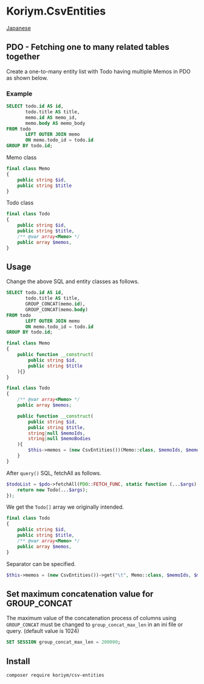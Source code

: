 # Koriym.CsvEntities

[Japanese](README.ja.md)

## PDO - Fetching one to many related tables together


Create a one-to-many entity list with Todo having multiple Memos in PDO as shown below.

### Example

```sql
SELECT todo.id AS id,
       todo.title AS title,
       memo.id AS memo_id,
       memo.body AS memo_body
FROM todo
       LEFT OUTER JOIN memo
       ON memo.todo_id = todo.id
GROUP BY todo.id;
```

Memo class
```php
final class Memo
{
    public string $id,
    public string $title
}
````

Todo class
````php
final class Todo
{
    public string $id,
    public string $title,
    /** @var array<Memo> */
    public array $memos,
}
````

## Usage

Change the above SQL and entity classes as follows.

```sql
SELECT todo.id AS id,
       todo.title AS title,
       GROUP_CONCAT(memo.id),
       GROUP_CONCAT(memo.body)
FROM todo
       LEFT OUTER JOIN memo
       ON memo.todo_id = todo.id
GROUP BY todo.id;
```

```php
final class Memo
{
    public function __construct(
        public string $id,
        public string $title
    ){}
}
```

```php
final class Todo
{
    /** @var array<Memo> */
    public array $memos;

    public function __construct(
        public string $id,
        public string $title,
        string|null $memoIds,
        string|null $memoBodies
    ){
        $this->memos = (new CsvEntities())(Memo::class, $memoIds, $memoBodies);
    }
}
```

After `query()` SQL, fetchAll as follows.

```php
$todoList = $pdo->fetchAll(PDO::FETCH_FUNC, static function (...$args) {
    return new Todo(...$args);
});
```

We get the `Todo[]` array we originally intended.

```php
final class Todo
{
    public string $id,
    public string $title,
    /** @var array<Memo> */
    public array $memos,
}
```

Separator can be specified.

```php
$this->memos = (new CsvEntities())->get("\t", Memo::class, $memoIds, $memoBodies); // tab separator
```

## Set maximum concatenation value for GROUP_CONCAT

The maximum value of the concatenation process of columns using `GROUP_CONCAT` must be changed to `group_concat_max_len` in an ini file or query. (default value is 1024)

```sql
SET SESSION group_concat_max_len = 200000;
```

## Install

```
composer require koriym/csv-entities
```
